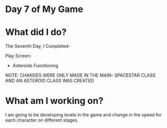 # Day 7 of My Game

# What did I do?

The Seventh Day, I Completed-

Play Screen:

* Asteroids Functioning

NOTE: CHANGES WERE ONLY MADE IN THE MAIN- SPACESTAR CLASS AND AN ASTEROID CLASS WAS CREATED

# What am I working on? 

I am going to be developing levels in the game and change in the speed for each character on different stages.
